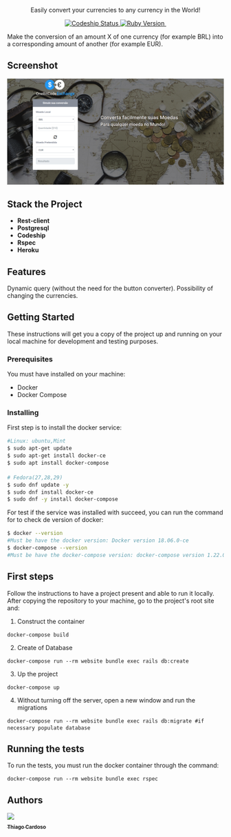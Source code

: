 
<p align="center">  Easily convert your currencies to any currency in the World! </p>

<p align="center">
 <a href="https://www.codeship.io/projects/318900">
  <img alt="Codeship Status" src="https://app.codeship.com/projects/8cf882a0-e2b7-0136-b148-5e3361b0d88e/status?branch=master" target="_blank">
  </a>
  <a href="https://ruby-doc.org/core-2.5.1/">
	<img alt="Ruby Version" src="https://img.shields.io/badge/Ruby-2.5.1 -green.svg" target="_blank">
</a>
<a href="https://guides.rubyonrails.org/v5.1/">
	<img alt="" src="https://img.shields.io/badge/Rails-~%3E%205.0.1-blue.svg" target="_blank">
 </a>
  
  </p>

Make the conversion of an amount X of one currency (for example BRL) into a corresponding amount of another (for example EUR).


## Screenshot
<p align="center">
  <a href="https://cointcardosoexchange.herokuapp.com/"><img alt="Coin Exchange" src="https://github.com/Thiago-Cardoso/coin_exchange/blob/master/Screenshot%20from%202018-01-14%2023.38.08.png" width="720px"></a>
</p>

## Stack the Project


* **Rest-client**
* **Postgresql**
* **Codeship**
* **Rspec**
* **Heroku**

## Features
Dynamic query (without the need for the button converter).
Possibility of changing the currencies.


## Getting Started
These instructions will get you a copy of the project up and running on your local machine for development and testing purposes.

### Prerequisites 
You must have installed on your machine:
- Docker
- Docker Compose

### Installing
First step is to install the docker service:
```bash
#Linux: ubuntu,Mint
$ sudo apt-get update
$ sudo apt-get install docker-ce
$ sudo apt install docker-compose

# Fedora(27,28,29)
$ sudo dnf update -y
$ sudo dnf install docker-ce
$ sudo dnf -y install docker-compose
```
For test if the service was installed with succeed, you can run the command for to check de version of docker:
```bash
$ docker --version
#Must be have the docker version: Docker version 18.06.0-ce 
$ docker-compose --version
#Must be have the docker-compose version: docker-compose version 1.22.0
```

## First steps
Follow the instructions to have a project present and able to run it locally.
After copying the repository to your machine, go to the project's root site and:
1.  Construct the container
```
docker-compose build
```
2.  Create of Database
```
docker-compose run --rm website bundle exec rails db:create
```
3.  Up the project
```
docker-compose up
```
4. Without turning off the server, open a new window and run the migrations
```
docker-compose run --rm website bundle exec rails db:migrate #if necessary populate database
```

## Running the tests
To run the tests, you must run the docker container through the command:
```
docker-compose run --rm website bundle exec rspec
```
## Authors
<!-- ALL-CONTRIBUTORS-LIST:START - Do not remove or modify this section -->
<!-- prettier-ignore -->
[<img src="https://avatars1.githubusercontent.com/u/1753070?s=460&v=4" width="100px;"/><br /><sub><b>Thiago Cardoso</b></sub>](https://github.com/Thiago-Cardoso)<br />
